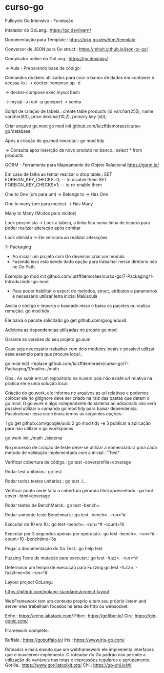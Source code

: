 # curso-go
Fullcycle Go Intensivo - Fundação

Intalador do GoLang.:
https://go.dev/learn/

Documentação para Template.:
https://pkg.go.dev/html/template

Conversor de JSON para Go struct.:
https://mholt.github.io/json-to-go/

Compilador online do GoLang.:
https://go.dev/play/


-> Aula - Preparando base de código:

Comandos dockers utilizados para criar o banco de dados em container e acessa-lo.:
-> docker-compose up -d

-> docker-compose exec mysql bash

-> mysql -u root -p goexpert
-> senha

Script de criação de tabela.:
create table products (id varchar(255), name varchar(80), price decimal(10,2), primary key (id));

Criar arquivo go.mod
go mod init github.com/luizffdemoraes/curso-go/database

Após a criação do go.mod executar.:
go mod tidy

-> Consulta após inserção de novo produto no banco.:
select * from products

GORM - Ferramenta para Mapeamento de Objeto Relacional
https://gorm.io/

Em caso de falha ao tentar realizar o drop table.:
SET FOREIGN_KEY_CHECKS=0; -- to disable them
SET FOREIGN_KEY_CHECKS=1; -- to re-enable them

One to One (um para um) 
-> Belongs to 
-> Has One

One to many (um para muitos)
-> Has Many

Many to Many (Muitos para muitos)

Lock pessimista
-> Lock a tabela, a linha fica numa linha de espera para poder realizar alteração após comitar

Lock otimista
-> Ele versiona ao realizar alterações

1- Packaging
- Ao iniciar um projeto com Go devemos criar um modulo
- Fazendo isso esta sendo dado opção para trabalhar nesse diretorio não no Go Path

Exemplo
go mod init github.com/luizffdemoraes/curso-go/7-Packaging/1-Introduzindo-go-mod

- Para poder habilitar o export de metodos, struct, atributos e parametros é necessário utilizar letra inicial Maiúscula

Avalia o código e imports e baseado nisso e baixa os pacotes ou realiza remoção.
go mod tidy 

Ele baixa o pacote solicitado
go get github.com/google/uuid

Adiciona as dependencias utilizadas no projeto
go.mod

Garante as versões do seu projeto
go.sum 

Caso seja necessário trabalhar com dois modulos locais e possivel utilizar esse exemplo para que procure local.:

go mod edit -replace github.com/luizffdemoraes/curso-go/7-Packaging/3/math=../math

Obs.: Ao subir em um repositório na nuvem pois não existe url relativa na pratica ele é uma solução local.

Criação do go.work, ele informa no arquivos as url relativas e podemos colocar ele no gitignore deve ser criado na raiz das pastas que detem o go.mod. O go.work é algo independente do sistema ao adicionalo não será possível utilizar o comando go mod tidy para baixar dependencia. Pasolucionar essa ocorrência temos as seguintes opções.:

1 go get github.com/google/uuid 
2 go mod tidy -e
3 publicar a aplicação para não utilizar o go workspaces

go work init ./math ./sistema

No processo de criação de teste deve-se utilizar a nomenclatura para cada metodo de validação implementado com a inicial.:
"Test"

Verificar cobertura de código.:
go test -coverprofile=coverage

Rodar test unitários.:
go test

Rodar todos testes unitários.:
go test ./...

Verificar ponto onde falta a cobertura gerando html apresentado.:
go tool cover -html=coverage

Rodar testes de BenchMarck.:
go test -bench=.

Rodar somente teste Benchmark.:
go test -bench=. -run=^#

Executar de 10 em 10.:
go test -bench=. -run=^# -count=10

Executar por 3 segundos apenas por operação.:
go test -bench=. -run=^# -count=10 -benchtime=3s

Pegar a documentação do Go Test.:
go help test

Fuzzing Teste de mutação para executar.:
go test -fuzz=. -run=^#

Determinar um tempo de execução para Fuzzing
go test -fuzz=. -fuzztime=5s -run=^#

Layout project GoLang.:

https://github.com/golang-standards/project-layout


WebFramework tem um contexto proprio e tem seu próprio listem and server eles trabalham focados na area de http ou websocket.

Echo.: https://echo.labstack.com/
Fiber.: https://gofiber.io/
Gin.: https://gin-gonic.com/

Framework completo.

Buffalo.: https://gobuffalo.io/
Iris.: https://www.iris-go.com/

Roteador e mais enxuto que um webframework ele implementa interfaces que o muxserver implementa. O roteador do Go padrão não permite a utilização de variáveis nas rotas e expressões regulares e agrupamento.
Gorilla.: https://www.gorillatoolkit.org/
Chi.: https://go-chi.io/#/


